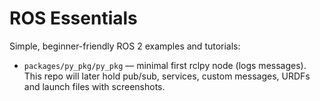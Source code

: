 # ROS Essentials

Simple, beginner-friendly ROS 2 examples and tutorials:
- `packages/py_pkg/py_pkg` — minimal first rclpy node (logs messages).
This repo will later hold pub/sub, services, custom messages, URDFs and launch files with screenshots.

